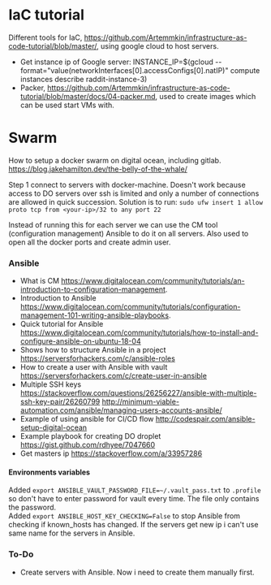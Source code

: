 
IaC tutorial
==================

Different tools for IaC, https://github.com/Artemmkin/infrastructure-as-code-tutorial/blob/master/, using google cloud to host servers.

- Get instance ip of Google server: INSTANCE_IP=$(gcloud --format="value(networkInterfaces[0].accessConfigs[0].natIP)" compute instances describe raddit-instance-3)
- Packer, https://github.com/Artemmkin/infrastructure-as-code-tutorial/blob/master/docs/04-packer.md, used to create images which can be used start VMs with.



Swarm
==================

How to setup a docker swarm on digital ocean, including gitlab.
    https://blog.jakehamilton.dev/the-belly-of-the-whale/


Step 1 connect to servers with docker-machine. Doesn't work because access to DO servers over ssh is limited and only a number of connections are allowed in quick succession. 
Solution is to run: `sudo ufw insert 1 allow proto tcp from <your-ip>/32 to any port 22`

Instead of running this for each server we can use the CM tool (configuration management) Ansible to do it on all servers. Also used to open all the docker ports and create admin user.



### Ansible

- What is CM https://www.digitalocean.com/community/tutorials/an-introduction-to-configuration-management.  
- Introduction to Ansible https://www.digitalocean.com/community/tutorials/configuration-management-101-writing-ansible-playbooks.
- Quick tutorial for Ansible https://www.digitalocean.com/community/tutorials/how-to-install-and-configure-ansible-on-ubuntu-18-04
- Shows how to structure Ansible in a project https://serversforhackers.com/c/ansible-roles
- How to create a user with Ansible with vault https://serversforhackers.com/c/create-user-in-ansible
- Multiple SSH keys https://stackoverflow.com/questions/26256227/ansible-with-multiple-ssh-key-pair/26260799 http://minimum-viable-automation.com/ansible/managing-users-accounts-ansible/
- Example of using ansible for CI/CD flow http://codespair.com/ansible-setup-digital-ocean
- Example playbook for creating DO droplet https://gist.github.com/rdhyee/7047660
- Get masters ip https://stackoverflow.com/a/33957286



#### Environments variables

Added `export ANSIBLE_VAULT_PASSWORD_FILE=~/.vault_pass.txt` to `.profile` so don't have to enter password for vault every time. The file only contains the password.  
Added `export ANSIBLE_HOST_KEY_CHECKING=False` to stop Ansible from checking if known_hosts has changed. If the servers get new ip i can't use same name for the servers in Ansible.



### To-Do
- Create servers with Ansible. Now i need to create them manually first.
